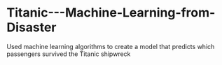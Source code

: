 # Titanic---Machine-Learning-from-Disaster
 Used machine learning algorithms to create a model that predicts which passengers survived the Titanic shipwreck
